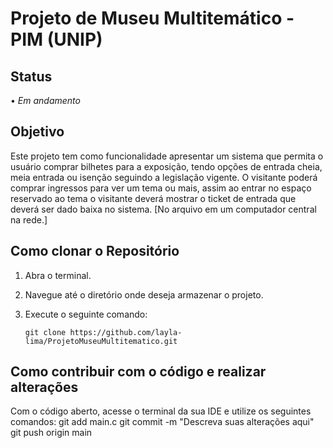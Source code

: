 # Projeto de Museu Multitemático - PIM (UNIP)

## Status
• *Em andamento*

## Objetivo
Este projeto tem como funcionalidade apresentar um sistema que permita o usuário comprar bilhetes para a exposição, tendo opções de entrada cheia, meia entrada ou isenção seguindo a legislação vigente. O visitante poderá comprar ingressos para ver um tema ou mais, assim ao entrar no espaço reservado ao tema o visitante deverá mostrar o ticket de entrada que deverá ser dado baixa no sistema. [No arquivo em um computador central na rede.]
## Como clonar o Repositório

1. Abra o terminal.
2. Navegue até o diretório onde deseja armazenar o projeto.
3. Execute o seguinte comando:

   ```shell
   git clone https://github.com/layla-lima/ProjetoMuseuMultitematico.git

## Como contribuir com o código e realizar alterações
Com o código aberto, acesse o terminal da sua IDE e utilize os seguintes comandos:
git add main.c
git commit -m "Descreva suas alterações aqui"
git push origin main
